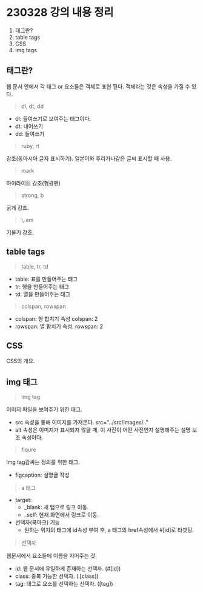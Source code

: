 # 230328 강의 내용 정리

1. 태그란?
2. table tags
3. CSS
4. img tags

## 태그란?

웹 문서 안에서 각 태그 or 요소들은 객체로 표현 된다. 객체라는 것은 속성을 가질 수 있다.

> dl, dt, dd

-   dl: 들여쓰기로 보여주는 태그이다.
-   dt: 내어쓰기
-   dd: 들여쓰기

> ruby, rt

강조(동아시아 글자 표시하기). 일본어와 후리가나같은 글씨 표시할 때 사용.

> mark

하이라이트 강조(형광펜)

> strong, b

굵게 강조.

> i, em

기울기 강조.

## table tags

> table, tr, td

-   table: 표를 만들어주는 태그
-   tr: 행을 만들어주는 태그
-   td: 열을 만들어주는 태그

> colspan, rowspan

-   colspan: 행 합치기 속성 colspan: 2
-   rowspan: 열 합치기 속성. rowspan: 2

## CSS

CSS의 개요.

## img 태그

> img tag

이미지 파일을 보여주기 위한 태그.

-   src 속성을 통해 이미지를 가져온다. src=\"../src/images/.."
-   alt 속성은 이미지가 표시되지 않을 때, 이 사진이 어떤 사진인지 설명해주는 설명 보조 속성이다.

> fiqure

img tag감싸는 정의를 위한 태그.

-   figcaption: 설명글 작성

> a 태그

-   target:
    -   \_blank: 새 탭으로 링크 이동.
    -   \_self: 현재 화면에서 링크로 이동.
-   선택자(북마크) 기능
    -   원하는 위치의 태그에 id속성 부여 후, a 태그의 href속성에서 \#[id]로 타겟팅.

> 선택자

웹문서에서 요소들에 이름을 지어주는 것.

-   id: 웹 문서에 유일하게 존재하는 선택자. (#[id])
-   class: 중복 가능한 선택자. (.[class])
-   tag: 태그로 요소를 선택하는 선택자. ([tag])
